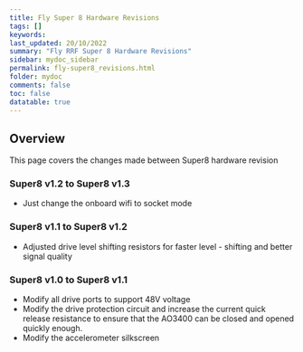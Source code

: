 ```yaml
---
title: Fly Super 8 Hardware Revisions
tags: []
keywords: 
last_updated: 20/10/2022
summary: "Fly RRF Super 8 Hardware Revisions"
sidebar: mydoc_sidebar
permalink: fly-super8_revisions.html
folder: mydoc
comments: false
toc: false
datatable: true
---
```

## Overview
This page covers the changes made between Super8 hardware revision

### Super8 v1.2 to Super8 v1.3
 - Just change the onboard wifi to socket mode
### Super8 v1.1 to Super8 v1.2
- Adjusted drive level shifting resistors for faster level - shifting and better signal quality
### Super8 v1.0 to Super8 v1.1
- Modify all drive ports to support 48V voltage
- Modify the drive protection circuit and increase the current quick release resistance to ensure that the AO3400 can be closed and opened quickly enough.
- Modify the accelerometer silkscreen